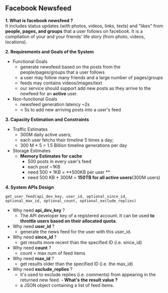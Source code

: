 ## Facebook Newsfeed

**1. What is facebook newsfeed ?**  
It includes status updates (with photos, videos, links, texts) and "likes" from **people, pages, and groups** that a user follows on facebook.
It is a compilation of your and your friends' life story (from photo, videos, locations).

**2. Requirements and Goals of the System**
- Functional Goals
  - generate newsfeed based on the posts from the people/pages/groups that a user follows
  - a user may follow many friends and a large number of pages/groups
  - feeds may contains videos/images/text
  - our service should support add new posts as they arrive to the newfeed for an **active** user. 
- Non-functional Goals
  - newsfeed generation latency ~2s
  - < 5s to add new arriving posts into a user's feed

**3. Capacity Estimation and Constraints**
- Traffic Estimates
  - 300M daily active users;
  - each user fetchs their timeline 5 times a day;
  - 300 M * 5 = 1.5 Billion timeline generations per day 
- Storage Estimates 
  - **Memory Estimates for cache**
    - 500 posts in every user's feed
    - each post ~1KB
    - need 500 * 1KB = **500KB per user **
    - need 500 KB * 300M = **150TB for all active users**(300M users)

**4. System APIs Design**
```
get_user_feed(api_dev_key, user_id, optional_since_id, optional_max_id, optional_count, optional_exclude_replies)
```
- Why need **api_dev_key** ?
  - The API developer key of a registered account. It can be used **to throttle users based on their allocated quota**.
- Why need **user_id** ?
  - generate the news feed for the user with this user_id.
- Why need **since_id** ?
  - get results more recent than the specified ID (i.e. since_id)
- Why need **count** ?
  - count = max num of feed items
- Why need **max_id** ?
  - get results older than the specified ID (i.e. the max_id)
- Why need **exclude_replies** ?
  - it's used to exclude replies (i.e. comments) from appearing in the returned new feed.
**- What's the result value ?**
  - a JSON object containing a list of feed items.
